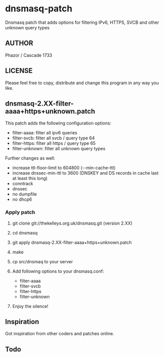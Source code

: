 # dnsmasq-patch
Dnsmasq patch that adds options for filtering IPv6, HTTPS, SVCB and other unknown query types

## AUTHOR

Phazor / Cascade 1733

## LICENSE

Please feel free to copy, distribute and change this program in any way you like.

## dnsmasq-2.XX-filter-aaaa+https+unknown.patch

This patch adds the following configuration options:

- filter-aaaa:      filter all ipv6 queries
- filter-svcb:      filter all svcb / query type 64
- filter-https:     filter all https / query type 65 
- filter-unknown:   filter all unknown query types

Further changes as well:

- increase ttl-floor-limit to 604800 (--min-cache-ttl)
- increase dnssec-min-ttl to 3600 (DNSKEY and DS records in cache last at least this long)
- conntrack
- dnssec
- no dumpfile
- no dhcp6

### Apply patch

1) git clone git://thekelleys.org.uk/dnsmasq.git (version 2.XX)

2) cd dnsmasq

3) git apply dnsmasq-2.XX-filter-aaaa+https+unknown.patch

4) make

5) cp src/dnsmaq to your server

6) Add following options to your dnsmasq.conf:
    
    - filter-aaaa
    - filter-svcb
    - filter-https
    - filter-unknown

7) Enjoy the silence!

## Inspiration

Got inspiration from other coders and patches online.

## Todo
